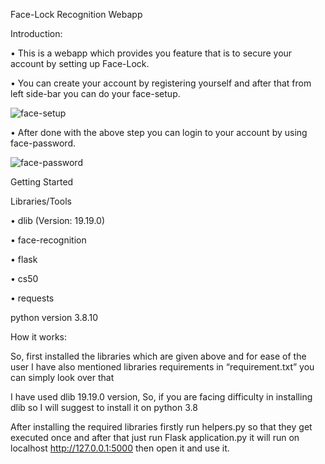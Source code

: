 Face-Lock Recognition Webapp

Introduction:

•	This is a webapp which provides you feature that is to secure your account by setting up Face-Lock.

•	You can create your account by registering yourself and after that from left side-bar you can do your face-setup.


![face-setup](https://user-images.githubusercontent.com/75621319/170827765-e7c8eb76-4583-4943-8c16-aa8f80ecc4b6.jpg)

•	After done with the above step you can login to your account by using face-password.

![face-password](https://user-images.githubusercontent.com/75621319/170827734-b486238c-3c9a-408c-9893-df4f5cfee8f3.jpg)


Getting Started

Libraries/Tools

•	dlib (Version: 19.19.0)

•	face-recognition

•	flask

•	cs50

•	requests 

python version 3.8.10

How it works:

So, first installed the libraries which are given above and for ease of the user I have also mentioned libraries requirements in “requirement.txt” you can simply look over that

I have used dlib 19.19.0 version, So, if you are facing difficulty in installing dlib so I will suggest to install it on python 3.8 

After installing the required libraries firstly run helpers.py so that they get executed once and after that just run Flask application.py it will run on localhost http://127.0.0.1:5000 then open it and use it. 











